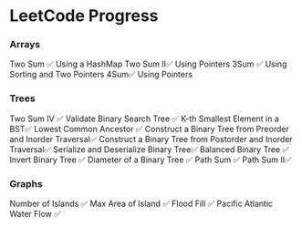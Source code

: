 # LeetCode Progress

### Arrays

Two Sum ✅ Using a HashMap
Two Sum II✅ Using Pointers
3Sum ✅ Using Sorting and Two Pointers
4Sum✅ Using Pointers

### Trees

Two Sum IV ✅
Validate Binary Search Tree ✅
K-th Smallest Element in a BST✅
Lowest Common Ancestor ✅
Construct a Binary Tree from Preorder and Inorder Traversal✅
Construct a Binary Tree from Postorder and Inorder Traversal✅
Serialize and Deserialize Binary Tree✅
Balanced Binary Tree ✅
Invert Binary Tree ✅
Diameter of a Binary Tree ✅
Path Sum ✅
Path Sum II✅

### Graphs

Number of Islands ✅
Max Area of Island ✅
Flood Fill ✅
Pacific Atlantic Water Flow ✅
